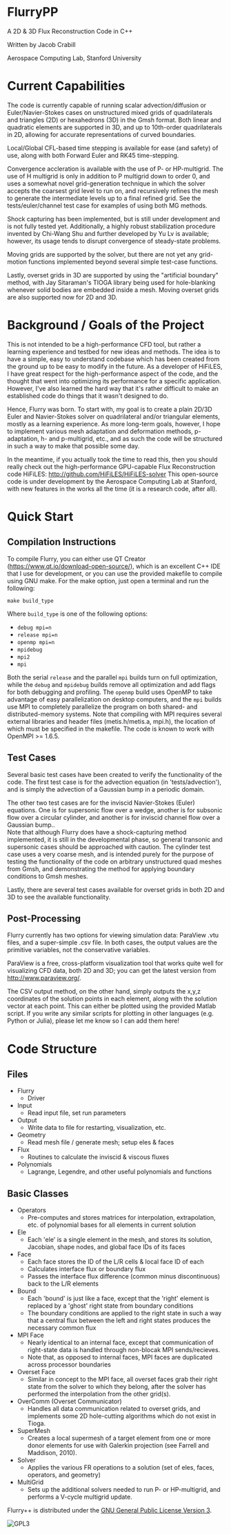 FlurryPP
========

A 2D & 3D Flux Reconstruction Code in C++

Written by Jacob Crabill

Aerospace Computing Lab, Stanford University

Current Capabilities
====================

The code is currently capable of running scalar advection/diffusion or Euler/Navier-Stokes cases on unstructured mixed grids of quadrilaterals and triangles (2D) or hexahedrons (3D) in the Gmsh format.  Both linear and quadratic elements are supported in 3D, and up to 10th-order quadrilaterals in 2D, allowing for accurate representations of curved boundaries.

Local/Global CFL-based time stepping is available for ease (and safety) of use, along with both Forward Euler and RK45 time-stepping.

Convergence accleration is available with the use of P- or HP-multigrid.  The use of H multigrid is only in addition to P multigrid down to order 0, and uses a somewhat novel grid-generation technique in which the solver accepts the coarsest grid level to run on, and recursively refines the mesh to generate the intermediate levels up to a final refined grid.  See the tests/euler/channel test case for examples of using both MG methods.

Shock capturing has been implemented, but is still under development and is not fully tested yet. Additionally, a highly robust stabilization procedure invented by Chi-Wang Shu and further developed by Yu Lv is available; however, its usage tends to disrupt convergence of steady-state problems.

Moving grids are supported by the solver, but there are not yet any grid-motion functions implemented beyond several simple test-case functions.

Lastly, overset grids in 3D are supported by using the "artificial boundary" method, with Jay Sitaraman's TIOGA library being used for hole-blanking whenever solid bodies are embedded inside a mesh.  Moving overset grids are also supported now for 2D and 3D.

Background / Goals of the Project
=================================

This is not intended to be a high-performance CFD tool, but rather a learning experience and testbed for new ideas and methods.  The idea is to have a simple, easy to understand codebase which has been created from the ground up to be easy to modify in the future.  As a developer of HiFiLES, I have great respect for the high-performance aspect of the code, and the thought that went into optimizing its performance for a specific application.  However, I've also learned the hard way that it's rather difficult to make an established code do things that it wasn't designed to do.

Hence, Flurry was born.  To start with, my goal is to create a plain 2D/3D Euler and Navier-Stokes solver on quadrilateral and/or triangular elements, mostly as a learning experience.  As more long-term goals, however, I hope to implement various mesh adaptation and deformation methods, p-adaptation, h- and p-multigrid, etc., and as such the code will be structured in such a way to make that possible some day.

In the meantime, if you actually took the time to read this, then you should really check out the high-performance GPU-capable Flux Reconstruction code HiFiLES: http://github.com/HiFiLES/HiFiLES-solver
This open-source code is under development by the Aerospace Computing Lab at Stanford, with new features in the works all the time (it is a research code, after all).


Quick Start
===========

Compilation Instructions
-------------------------

To compile Flurry, you can either use QT Creator (https://www.qt.io/download-open-source/), which is an excellent C++ IDE that I use for development, or you can use the provided makefile to compile using GNU make.  For the make option,
just open a terminal and run the following:</p>

`make build_type`

Where `build_type` is one of the following options:

* `debug mpi=n`
* `release mpi=n`
* `openmp mpi=n`
* `mpidebug`
* `mpi2`
* `mpi`


Both the serial `release` and the parallel `mpi` builds turn on full optimization, while the `debug` and `mpidebug` builds remove all
optimization and add flags for both debugging and profiling. The `openmp` build uses OpenMP to take advantage of easy parallelization on desktop computers, and the `mpi` builds use MPI to completely parallelize the program on both shared- and distributed-memory systems. Note that compiling with MPI requires several external libraries and header files (metis.h/metis.a, mpi.h), the location of which must be specified in the makefile.
The code is known to work with OpenMPI >= 1.6.5.


Test Cases
-------------------------

Several basic test cases have been created to verify the functionality of the code.  The first test case is for the advection equation (in 'tests/advection'), and is simply the advection of a Gaussian bump in a periodic domain.

The other two test cases are for the inviscid Navier-Stokes (Euler) equations. One is for supersonic flow over a wedge, another is for subsonic flow over a circular cylinder, and another is for inviscid channel flow over a Gaussian bump..  
Note that although Flurry does have a shock-capturing method implemented, it is still in the developmental phase, so general transonic and supersonic cases should be approached with caution.
The cylinder test case uses a very coarse mesh, and is intended purely for the purpose of testing the functionality of the code on arbitrary unstructured quad meshes from Gmsh, and demonstrating the method for applying boundary conditions to Gmsh meshes.

Lastly, there are several test cases available for overset grids in both 2D and 3D to see the available functionality.


Post-Processing
-------------------------

Flurry currently has two options for viewing simulation data: ParaView .vtu files, and a super-simple .csv file.  In both cases, the output values are the primitive variables, not the conservative variables.

ParaView is a free, cross-platform visualization tool that works quite well for visualizing CFD data, both 2D and 3D; you can get the latest version from http://www.paraview.org/.

The CSV output method, on the other hand, simply outputs the x,y,z coordinates of the solution points in each element, along with the solution vector at each point. This can either be plotted using the provided Matlab script.
If you write any similar scripts for plotting in other languages (e.g. Python or Julia), please let me know so I can add them here!


Code Structure
==============

Files
-----
- Flurry
  + Driver
- Input
  + Read input file, set run parameters
- Output
  + Write data to file for restarting, visualization, etc.
- Geometry
  + Read mesh file / generate mesh; setup eles & faces
- Flux
  + Routines to calculate the inviscid & viscous fluxes
- Polynomials
  + Lagrange, Legendre, and other useful polynomials and functions


Basic Classes
--------------
- Operators
  + Pre-computes and stores matrices for interpolation, extrapolation, etc. of polynomial bases for all elements in current solution
- Ele
  + Each 'ele' is a single element in the mesh, and stores its solution, Jacobian, shape nodes, and global face IDs of its faces
- Face
  + Each face stores the ID of the L/R cells & local face ID of each
  + Calculates interface flux or boundary flux
  + Passes the interface flux difference (common minus discontinuous) back to the L/R elements
- Bound
  + Each 'bound' is just like a face, except that the 'right' element is replaced by a 'ghost' right state from boundary conditions
  + The boundary conditions are applied to the right state in such a way that a central flux between the left and right states produces the necessary common flux
- MPI Face
  + Nearly identical to an internal face, except that communication of right-state data is handled through non-blocak MPI sends/recieves.
  + Note that, as opposed to internal faces, MPI faces are duplicated across processor boundaries
- Overset Face
  + Similar in concept to the MPI face, all overset faces grab their right state from the solver to which they belong, after the solver has performed the interpolation from the other grid(s).
- OverComm (Overset Communicator)
  + Handles all data communication related to overset grids, and implements some 2D hole-cutting algorithms which do not exist in Tioga.
- SuperMesh
  + Creates a local supermesh of a target element from one or more donor elements for use with Galerkin projection (see Farrell and Maddison, 2010).
- Solver
  + Applies the various FR operations to a solution (set of eles, faces, operators, and geometry)
- MultiGrid
  + Sets up the additional solvers needed to run P- or HP-multigrid, and performs a V-cycle multigrid update.


Flurry++ is distributed under the [GNU General Public License Version 3](http://www.gnu.org/licenses/gpl-3.0.txt).

![GPL3](http://www.gnu.org/graphics/gplv3-127x51.png)

